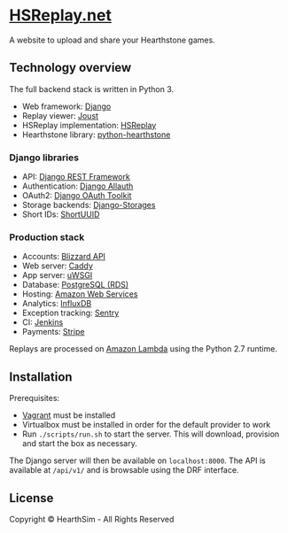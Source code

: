 # [HSReplay.net](https://hsreplay.net)

A website to upload and share your Hearthstone games.


## Technology overview

The full backend stack is written in Python 3.

* Web framework: [Django](https://www.djangoproject.com/)
* Replay viewer: [Joust](https://github.com/HearthSim/joust/)
* HSReplay implementation: [HSReplay](https://github.com/HearthSim/hsreplay)
* Hearthstone library: [python-hearthstone](https://github.com/HearthSim/python-hearthstone)


### Django libraries

* API: [Django REST Framework](http://www.django-rest-framework.org/)
* Authentication: [Django Allauth](https://github.com/pennersr/django-allauth)
* OAuth2: [Django OAuth Toolkit](https://github.com/evonove/django-oauth-toolkit)
* Storage backends: [Django-Storages](https://github.com/jschneier/django-storages)
* Short IDs: [ShortUUID](https://github.com/stochastic-technologies/shortuuid)


### Production stack

* Accounts: [Blizzard API](https://dev.battle.net/)
* Web server: [Caddy](https://caddyserver.com/)
* App server: [uWSGI](https://uwsgi-docs.readthedocs.io/en/latest/)
* Database: [PostgreSQL (RDS)](https://aws.amazon.com/rds/postgresql/)
* Hosting: [Amazon Web Services](https://aws.amazon.com/)
* Analytics: [InfluxDB](https://influxdata.com/)
* Exception tracking: [Sentry](https://sentry.io/)
* CI: [Jenkins](https://jenkins.io/)
* Payments: [Stripe](https://stripe.com/)

Replays are processed on [Amazon Lambda](https://aws.amazon.com/lambda/details/)
using the Python 2.7 runtime.


## Installation

Prerequisites:

- [Vagrant](https://vagrantup.com) must be installed
- Virtualbox must be installed in order for the default provider to work
- Run `./scripts/run.sh` to start the server. This will download, provision and
  start the box as necessary.

The Django server will then be available on `localhost:8000`.
The API is available at `/api/v1/` and is browsable using the DRF interface.


## License

Copyright © HearthSim - All Rights Reserved
